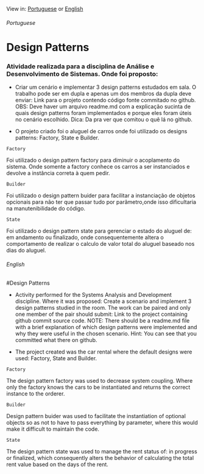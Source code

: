 View in: [Portuguese](https://github.com/victorassisr/design-patterns#Portugues) or [English](https://github.com/victorassisr/design-patterns#English)

###### Portuguese

# Design Patterns

### Atividade realizada para a disciplina de Análise e Desenvolvimento de Sistemas. Onde foi proposto:

* Criar um cenário e implementar 3 design patterns estudados em sala. O trabalho pode ser em dupla e apenas um dos membros da dupla deve enviar: Link para o projeto contendo código fonte commitado no github. OBS: Deve haver um arquivo readme.md com a explicação sucinta de quais design patterns foram implementados e porque eles foram úteis no cenário escolhido. Dica: Da pra ver que comitou o quê lá no github.

* O projeto criado foi o aluguel de carros onde foi utilizado os designs patterns: Factory, State e Builder.

```
Factory
```
Foi utilizado o design pattern factory para diminuir o acoplamento do sistema. Onde somente a factory conhece os carros a ser instanciados e devolve a instância correta à quem pedir.

```
Builder
```
Foi utilizado o design pattern buider para facilitar a instanciação de objetos opcionais para não ter que passar tudo por parâmetro,onde isso dificultaria na manutenibilidade do código.

```
State
```
Foi utilizado o design pattern state para gerenciar o estado do aluguel de: em andamento ou finalizado, onde consequentemente altera o comportamento de realizar o calculo de valor total do aluguel baseado nos dias do aluguel.


###### English

#Design Patterns

* Activity performed for the Systems Analysis and Development discipline. Where it was proposed:
Create a scenario and implement 3 design patterns studied in the room. The work can be paired and only one member of the pair should submit: Link to the project containing github commit source code. NOTE: There should be a readme.md file with a brief explanation of which design patterns were implemented and why they were useful in the chosen scenario. Hint: You can see that you committed what there on github.

* The project created was the car rental where the default designs were used: Factory, State and Builder.

```
Factory
```
The design pattern factory was used to decrease system coupling. Where only the factory knows the cars to be instantiated and returns the correct instance to the orderer.

```
Builder
```
Design pattern buider was used to facilitate the instantiation of optional objects so as not to have to pass everything by parameter, where this would make it difficult to maintain the code.

```
State
```
The design pattern state was used to manage the rent status of: in progress or finalized, which consequently alters the behavior of calculating the total rent value based on the days of the rent.
